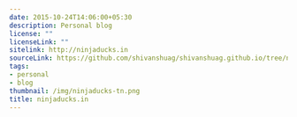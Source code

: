 ```yaml
---
date: 2015-10-24T14:06:00+05:30
description: Personal blog
license: ""
licenseLink: ""
sitelink: http://ninjaducks.in
sourceLink: https://github.com/shivanshuag/shivanshuag.github.io/tree/new
tags:
- personal
- blog
thumbnail: /img/ninjaducks-tn.png
title: ninjaducks.in
---
```

